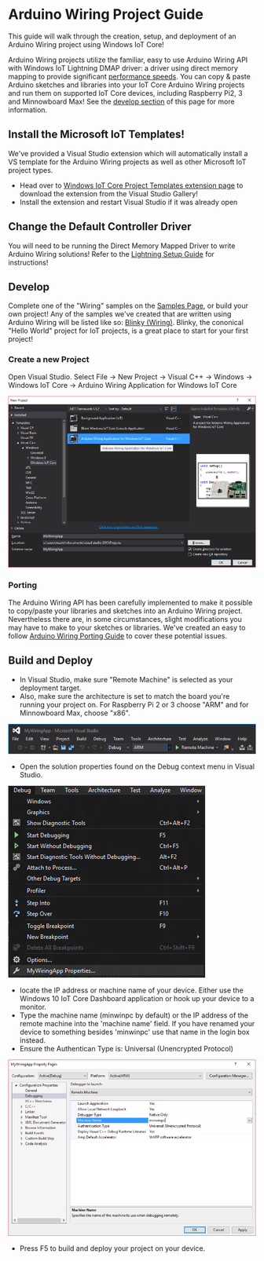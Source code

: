 # Arduino Wiring Project Guide

This guide will walk through the creation, setup, and deployment of an Arduino Wiring project using Windows IoT Core!

Arduino Wiring projects utilize the familiar, easy to use Arduino Wiring API with Windows IoT Lightning DMAP driver: a driver using direct memory mapping to provide significant [performance speeds](LightningPerformance.md). You can copy & paste Arduino sketches and libraries into your IoT Core Arduino Wiring projects and run them on supported IoT Core devices, including Raspberry Pi2, 3 and Minnowboard Max! See the <a href="#develop">develop section</a> of this page for more information.

## Install the Microsoft IoT Templates!

We've provided a Visual Studio extension which will automatically install a VS template for the Arduino Wiring projects as well as other Microsoft IoT project types. 

- Head over to [Windows IoT Core Project Templates extension page](https://go.microsoft.com/fwlink/?linkid=847472) to download the extension from the Visual Studio Gallery!
- Install the extension and restart Visual Studio if it was already open

## Change the Default Controller Driver

You will need to be running the Direct Memory Mapped Driver to write Arduino Wiring solutions! Refer to the [Lightning Setup Guide](LightningSetup.md) for instructions!

<a name="develop"></a>

## Develop
Complete one of the "Wiring" samples on the [Samples Page](https://developer.microsoft.com/en-us/windows/iot/samples), or build your own project! Any of the samples we've created that are written using Arduino Wiring will be listed like so: [Blinky (Wiring)](https://developer.microsoft.com/en-us/windows/iot/samples/helloblinkybackgroundwiring). Blinky, the cononical "Hello World" project for IoT projects, is a great place to start for your first project!

### Create a new Project
Open Visual Studio. Select File -> New Project -> Visual C++ -> Windows -> Windows IoT Core -> Arduino Wiring Application for Windows IoT Core

![App Create](../media/ArduinoWiring/appcreate.png)

### Porting

The Arduino Wiring API has been carefully implemented to make it possible to copy/paste your libraries and sketches into an Arduino Wiring project. Nevertheless there are, in some circumstances, slight modifications you may have to make to your sketches or libraries. We've created an easy to follow [Arduino Wiring Porting Guide](ArduinoWiringPortingGuide.md) to cover these potential issues.

## Build and Deploy

- In Visual Studio, make sure "Remote Machine" is selected as your deployment target.
- Also, make sure the  architecture is set to match the board you're running your project on. For Raspberry Pi 2 or 3 choose "ARM" and for Minnowboard Max, choose "x86".

![Remote Machine](../media/ArduinoWiring/wiringapp_remotemachine.png)

- Open the solution properties found on the Debug context menu in Visual Studio.

![Solution Properties](../media/ArduinoWiring/wiringapp_properties.png)

- locate the IP address or machine name of your device. Either use the Windows 10 IoT Core Dashboard application or hook up your device to a monitor.
- Type the machine name (minwinpc by default) or the IP address of the remote machine into the 'machine name' field. If you have renamed your device to something besides 'minwinpc' use that name in the login box instead.
- Ensure the Authentican Type is: Universal (Unencrypted Protocol)

![Solution Properties](../media/ArduinoWiring/wiringapp_properties2.png)

- Press F5 to build and deploy your project on your device.
